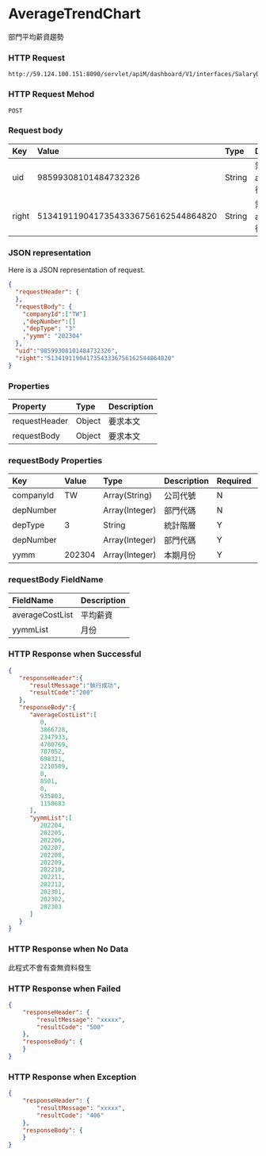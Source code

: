 # AverageTrendChart
部門平均薪資趨勢

### HTTP Request
```
http://59.124.100.151:8090/servlet/apiM/dashboard/V1/interfaces/SalaryDistribution/AverageTrendChart
```

### HTTP Request Mehod
```
POST
```

### Request body
| Key | Value | Type | Description |
|:----------|:-------------|:-----|:------------|
| uid | 98599308101484732326 | String | 需透過apiLogin取得
| right | 51341911904173543336756162544864820 | String | 需透過apiLogin取得 |

### JSON representation
Here is a JSON representation of request.
```json
{
  "requestHeader": {
  },
  "requestBody": {
    "companyId":["TW"]
    ,"depNumber":[]
    ,"depType": "3"
    ,"yymm": "202304"
  },
  "uid":"98599308101484732326",
  "right":"51341911904173543336756162544864820"
}
```

### Properties
| Property | Type | Description |
|:---------|:-----|:------------|
| requestHeader | Object | 要求本文 |
| requestBody | Object | 要求本文 |

### requestBody Properties
| Key | Value | Type | Description | Required | Format |
|:----------|:-------------|:-----|:------------|:------------|:------------|
| companyId | TW | Array(String) | 公司代號 | N | n/a |
| depNumber |  | Array(Integer) | 部門代碼 | N | n/a |
| depType | 3 | String| 統計階層 | Y | n/a |
| depNumber |  | Array(Integer) | 部門代碼 | Y | n/a |
| yymm | 202304 | Array(Integer) | 本期月份 | Y | YYYYmm |


### requestBody FieldName
| FieldName | Description |
|:----------|:-------------|
| averageCostList | 平均薪資 |
| yymmList | 月份 |

### HTTP Response when Successful
```json
{
   "responseHeader":{
      "resultMessage":"執行成功",
      "resultCode":"200"
   },
   "responseBody":{
      "averageCostList":[
         0,
         3866728,
         2347933,
         4700769,
         787052,
         698321,
         2210509,
         0,
         8501,
         0,
         935803,
         1150683
      ],
      "yymmList":[
         202204,
         202205,
         202206,
         202207,
         202208,
         202209,
         202210,
         202211,
         202212,
         202301,
         202302,
         202303
      ]
   }
}
```

### HTTP Response when No Data
此程式不會有查無資料發生

### HTTP Response when Failed
```json
{
    "responseHeader": {
        "resultMessage": "xxxxx",
        "resultCode": "500"
    },
    "responseBody": {
    }
}
```

### HTTP Response when Exception
```json
{
    "responseHeader": {
        "resultMessage": "xxxxx",
        "resultCode": "406"
    },
    "responseBody": {
    }
}
```
